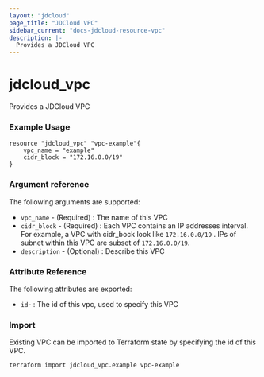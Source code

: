 ```yaml
---
layout: "jdcloud"
page_title: "JDCloud VPC"
sidebar_current: "docs-jdcloud-resource-vpc"
description: |-
  Provides a JDCloud VPC
---
```


# jdcloud\_vpc

Provides a JDCloud VPC

### Example Usage

```hcl
resource "jdcloud_vpc" "vpc-example"{
	vpc_name = "example"
	cidr_block = "172.16.0.0/19"
}
```

### Argument reference

The following arguments are supported:

* `vpc_name` - \(Required\) :  The name of this VPC 
* `cidr_block` - \(Required\) :  Each VPC contains an IP addresses interval. For example, a VPC with cidr\_bock look like `172.16.0.0/19` . IPs of subnet within this VPC are subset of `172.16.0.0/19`.
* `description` - \(Optional\) : Describe this VPC

### Attribute Reference 

The following attributes are exported:

* `id`-  : The id of this vpc, used to specify this VPC

### Import

Existing VPC can be imported to Terraform state by specifying the id of this VPC.

```text
terraform import jdcloud_vpc.example vpc-example
```


